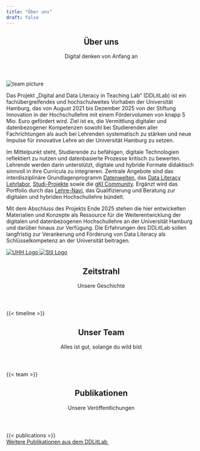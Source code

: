 ```yaml
---
title: "Über uns"
draft: false
---
```


<section>
  <header class="section-header">
    <h1 class="section-title">Über uns</h1>
    <p class="section-subtitle">Digital denken von Anfang an</p>
  </header>
  <div class="wide-image">
      <img src="/images/team/_gruppenbild.jpg" alt="team picture">
    </div>
    <article class="about-text-wide">
    <p>Das Projekt „Digital and Data Literacy in Teaching Lab“ (DDLitLab) ist ein fachübergreifendes und hochschulweites Vorhaben der Universität Hamburg, das von August 2021 bis Dezember 2025 von der Stiftung Innovation in der Hochschullehre mit einem Fördervolumen von knapp 5 Mio. Euro gefördert wird. Ziel ist es, die Vermittlung digitaler und datenbezogener Kompetenzen sowohl bei Studierenden aller Fachrichtungen als auch bei Lehrenden systematisch zu stärken und neue Impulse für innovative Lehre an der Universität Hamburg zu setzen.</p>
    <p>Im Mittelpunkt steht, Studierende zu befähigen, digitale Technologien reflektiert zu nutzen und datenbasierte Prozesse kritisch zu bewerten. Lehrende werden darin unterstützt, digitale und hybride Formate didaktisch sinnvoll in ihre Curricula zu integrieren. Zentrale Angebote sind das interdisziplinäre Grundlagenprogramm <a href="../datenwelten">Datenwelten</a>, das <a href="../lehrlabor">Data Literacy Lehrlabor</a>, <a href="../studiprojekte">Studi-Projekte</a> sowie die <a href="../gkicommunity">gKI Community</a>. Ergänzt wird das Portfolio durch das <a href="https://www.uni-hamburg.de/lehre-navi/lehrende.html">Lehre-Navi</a>, das Qualifizierung und Beratung zur digitalen und hybriden Hochschullehre bündelt.</p>
    <p>Mit dem Abschluss des Projekts Ende 2025 stehen die hier entwickelten Materialien und Konzepte als Ressource für die Weiterentwicklung der digitalen und datenbezogenen Hochschullehre an der Universität Hamburg und darüber hinaus zur Verfügung. Die Erfahrungen des DDLitLab sollen langfristig zur Verankerung und Förderung von Data Literacy als Schlüsselkompetenz an der Universität beitragen.</p>
    </article>
    <div class="logo-grid logo-grid-ddlitlab">
        <a href="https://www.uni-hamburg.de/">
          <img src="/svg/uhh.svg" alt="UHH Logo">
        </a>
        <a href="https://stiftung-hochschullehre.de/">
          <img src="/svg/stil_2.svg" alt="Stil Logo">
        </a>
      </div>
  </section>

<section>
    <header class="section-header">
      <h1 class="section-title">Zeitstrahl</h1>
      <p class="section-subtitle">Unsere Geschichte</p>
    </header>
    {{< timeline >}}
</section>

<section id="team">
  <header class="section-header">
    <h1 class="section-title">Unser Team</h1>
    <p class="section-subtitle">Alles ist gut, solange du wild bist</p>
  </header>
  <div class="team-grid">
      {{< team >}}
    </div>
  </section>


<section id="publications">
  <header class="section-header">
    <h1 class="section-title">Publikationen</h1>
    <p class="section-subtitle">Unsere Veröffentlichungen</p>
  </header>
  <div class="publication-grid dw-background">
    {{< publications >}}
    </div>

  <div class="publications-more">      
      <a class="hover-fx publications-more" href="https://www.fis.uni-hamburg.de/publikationen.html?q=DDLitLab&order=publicationYear&orderBy=descending&treffer=10&publishedAfterDate=&publishedBeforeDate=" target="_blank">
        Weitere Publikationen aus dem DDLitLab
      <i class='codicon codicon-arrow-right' style='font-size: 1.6rem; transform: rotate(-45deg); display: inline-block; font-weight: 1000'></i>    
      </a>
  </div>

  </div>
</section>


